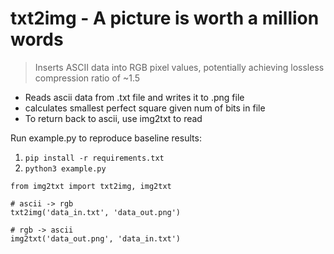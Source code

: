 # txt2img - A picture is worth a million words
> Inserts ASCII data into RGB pixel values, potentially achieving lossless compression ratio of ~1.5

- Reads ascii data from .txt file and writes it to .png file
- calculates smallest perfect square given num of bits in file
- To return back to ascii, use img2txt to read

Run example.py to reproduce baseline results:
1. ```pip install -r requirements.txt```
2. ```python3 example.py```

```
from img2txt import txt2img, img2txt

# ascii -> rgb
txt2img('data_in.txt', 'data_out.png')

# rgb -> ascii
img2txt('data_out.png', 'data_in.txt')
```
